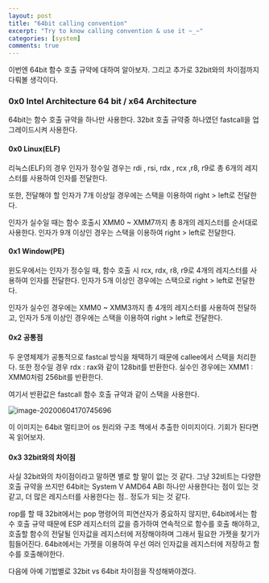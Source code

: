 ```yaml
---
layout: post
title: "64bit calling convention"
excerpt: "Try to know calling convention & use it ~_~"
categories: [system]
comments: true 
---
```


이번엔 64bit 함수 호출 규약에 대하여 알아보자.  그리고 추가로 32bit와의 차이점까지 다뤄볼 생각이다.

### 0x0 Intel Architecture 64 bit / x64  Architecture

64bit는 함수 호출 규약을 하나만 사용한다. 32bit 호출 규약중 하나였던 fastcall을 업그레이드시켜 사용한다.

#### 0x0 Linux(ELF)

리눅스(ELF)의 경우 인자가 정수일 경우는 rdi , rsi, rdx , rcx ,r8, r9로 총 6개의 레지스터를 사용하여 인자를 전달한다. 

또한, 전달해야 할 인자가 7개 이상일 경우에는 스택을 이용하여 right > left로 전달한다. 

인자가 실수일 때는 함수 호출시 XMM0 ~ XMM7까지 총 8개의 레지스터를 순서대로 사용한다.  인자가 9개 이상인 경우는 스택을 이용하여 right > left로 전달한다.

#### 0x1 Window(PE)

윈도우에서는 인자가 정수일 때, 함수 호출 시 rcx, rdx, r8, r9로 4개의 레지스터를 사용하여 인자를 전달한다. 인자가 5개 이상인 경우에는 스택으로 right > left로 전달한다.

인자가 실수인 경우에는 XMM0 ~ XMM3까지 총 4개의 레지스터를 사용하여 전달하고, 인자가 5개 이상인 경우에는 스택을 이용하여 right > left로 전달한다.

#### 0x2 공통점

두 운영체제가 공통적으로 fastcal 방식을 채택하기 때문에 callee에서 스택을 처리한다. 또한 정수일 경우 rdx : rax와 같이 128bit를 반환한다. 실수인 경우에는 XMM1 : XMM0처럼 256bit를 반환한다.

여기서 반환값은 fastcall 함수 호출 규약과 같이 스택을 사용한다.

![image-20200604170745696](C:\Users\kangs\AppData\Roaming\Typora\typora-user-images\image-20200604170745696.png)

이 이미지는 64bit 멀티코어 os 원리와 구조 책에서 추출한 이미지이다. 기회가 된다면 꼭 읽어보자.  

#### 0x3 32bit와의 차이점

사실 32bit와의 차이점이라고 말하면 별로 할 말이 없는 것 같다. 그냥 32비트는 다양한 호출 규약을 쓰지만 64bit는 System V AMD64 ABI 하나만 사용한다는 점이 있는 것 같고, 더 많은 레지스터를 사용한다는 점.. 정도가 되는 것 같다.

rop를 할 때 32bit에서는 pop 명령어의 피연산자가 중요하지 않지만, 64bit에서는 함수 호출 규약 때문에 ESP 레지스터의 값을 증가하여 연속적으로 함수를 호출 해야하고, 호출할 함수의 전달될 인자값을 레지스터에 저장해야하며 그래서 필요한 가젯을 찾기가 힘들어진다. 64bit에서는 가젯을 이용하여 우선 여러 인자값을 레지스터에 저장하고 함수를 호출해야한다. 

다음에 아예 기법별로 32bit vs 64bit 차이점을 작성해봐야겠다. 

